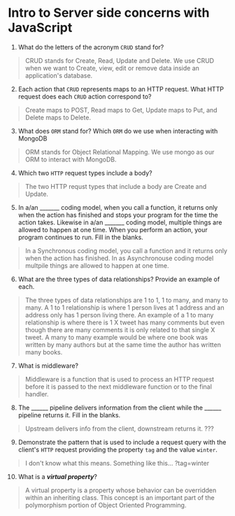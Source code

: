 # Intro to Server side concerns with JavaScript
01. What do the letters of the acronym `CRUD` stand for?

  > CRUD stands for Create, Read, Update and Delete.  We use CRUD when we want to Create, view, edit or remove data inside an application's database.

02. Each action that `CRUD` represents maps to an HTTP request. What HTTP request does each `CRUD` action correspond to?

  > Create maps to POST, Read maps to Get, Update maps to Put, and Delete maps to Delete.   

03. What does `ORM` stand for? Which `ORM` do we use when interacting with MongoDB

  > ORM stands for Object Relational Mapping.  We use mongo as our ORM to interact with MongoDB.

04. Which two `HTTP` request types include a body?

  > The two HTTP requst types that include a body are Create and Update.

05. In a/an _______ coding model, when you call a function, it returns only when the action has finished and stops your program for the time the action takes. Likewise in a/an _______ coding model, multiple things are allowed to happen at one time. When you perform an action, your program continues to run.  Fill in the blanks.

  > In a Synchronous coding model, you call a function and it returns only when the action has finished.  In as Asynchronouse coding model multpile things are allowed to happen at one time.

06. What are the three types of data relationships? Provide an example of each.

  > The three types of data relationships are 1 to 1, 1 to many, and many to many.  A 1 to 1 relationship is where 1 person lives at 1 address and an address only has 1 person living there.  An example of a 1 to many relationship is where there is 1 X tweet has many comments but even though there are many comments it is only related to that single X tweet. A many to many example would be where one book was written by many authors but at the same time the author has written many books.

07. What is middleware?

  > Middleware is a function that is used to process an HTTP request before it is passed to the next middleware function or to the final handler.  

08. The ______ pipeline delivers information from the client while the ______ pipeline returns it. Fill in the blanks. 

  > Upstream delivers info from the client, downstream returns it. ???

09. Demonstrate the pattern that is used to include a request query with the client's `HTTP` request providing the property `tag` and the value `winter`.

  > I don't know what this means. Something like this...   ?tag=winter

10. What is a ***virtual property***?

  > A virtual property is a property whose behavior can be overridden within an inheriting class. This concept is an important part of the polymorphism portion of Object Oriented Programming.
